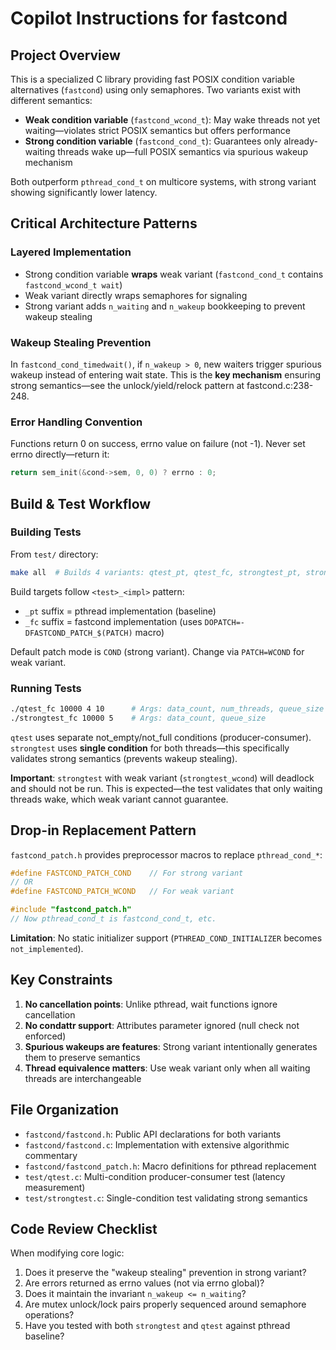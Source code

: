 # Copilot Instructions for fastcond

## Project Overview

This is a specialized C library providing fast POSIX condition variable alternatives (`fastcond`) using only semaphores. Two variants exist with different semantics:

- **Weak condition variable** (`fastcond_wcond_t`): May wake threads not yet waiting—violates strict POSIX semantics but offers performance
- **Strong condition variable** (`fastcond_cond_t`): Guarantees only already-waiting threads wake up—full POSIX semantics via spurious wakeup mechanism

Both outperform `pthread_cond_t` on multicore systems, with strong variant showing significantly lower latency.

## Critical Architecture Patterns

### Layered Implementation
- Strong condition variable **wraps** weak variant (`fastcond_cond_t` contains `fastcond_wcond_t wait`)
- Weak variant directly wraps semaphores for signaling
- Strong variant adds `n_waiting` and `n_wakeup` bookkeeping to prevent wakeup stealing

### Wakeup Stealing Prevention
In `fastcond_cond_timedwait()`, if `n_wakeup > 0`, new waiters trigger spurious wakeup instead of entering wait state. This is the **key mechanism** ensuring strong semantics—see the unlock/yield/relock pattern at fastcond.c:238-248.

### Error Handling Convention
Functions return 0 on success, errno value on failure (not -1). Never set errno directly—return it:
```c
return sem_init(&cond->sem, 0, 0) ? errno : 0;
```

## Build & Test Workflow

### Building Tests
From `test/` directory:
```bash
make all  # Builds 4 variants: qtest_pt, qtest_fc, strongtest_pt, strongtest_fc
```

Build targets follow `<test>_<impl>` pattern:
- `_pt` suffix = pthread implementation (baseline)
- `_fc` suffix = fastcond implementation (uses `DOPATCH=-DFASTCOND_PATCH_$(PATCH)` macro)

Default patch mode is `COND` (strong variant). Change via `PATCH=WCOND` for weak variant.

### Running Tests
```bash
./qtest_fc 10000 4 10      # Args: data_count, num_threads, queue_size
./strongtest_fc 10000 5    # Args: data_count, queue_size
```

`qtest` uses separate not_empty/not_full conditions (producer-consumer). `strongtest` uses **single condition** for both threads—this specifically validates strong semantics (prevents wakeup stealing).

**Important**: `strongtest` with weak variant (`strongtest_wcond`) will deadlock and should not be run. This is expected—the test validates that only waiting threads wake, which weak variant cannot guarantee.

## Drop-in Replacement Pattern

`fastcond_patch.h` provides preprocessor macros to replace `pthread_cond_*`:

```c
#define FASTCOND_PATCH_COND    // For strong variant
// OR
#define FASTCOND_PATCH_WCOND   // For weak variant

#include "fastcond_patch.h"
// Now pthread_cond_t is fastcond_cond_t, etc.
```

**Limitation**: No static initializer support (`PTHREAD_COND_INITIALIZER` becomes `not_implemented`).

## Key Constraints

1. **No cancellation points**: Unlike pthread, wait functions ignore cancellation
2. **No condattr support**: Attributes parameter ignored (null check not enforced)
3. **Spurious wakeups are features**: Strong variant intentionally generates them to preserve semantics
4. **Thread equivalence matters**: Use weak variant only when all waiting threads are interchangeable

## File Organization

- `fastcond/fastcond.h`: Public API declarations for both variants
- `fastcond/fastcond.c`: Implementation with extensive algorithmic commentary
- `fastcond/fastcond_patch.h`: Macro definitions for pthread replacement
- `test/qtest.c`: Multi-condition producer-consumer test (latency measurement)
- `test/strongtest.c`: Single-condition test validating strong semantics

## Code Review Checklist

When modifying core logic:
1. Does it preserve the "wakeup stealing" prevention in strong variant?
2. Are errors returned as errno values (not via errno global)?
3. Does it maintain the invariant `n_wakeup <= n_waiting`?
4. Are mutex unlock/lock pairs properly sequenced around semaphore operations?
5. Have you tested with both `strongtest` and `qtest` against pthread baseline?
